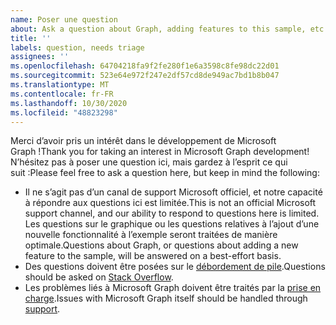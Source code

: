 ```yaml
---
name: Poser une question
about: Ask a question about Graph, adding features to this sample, etc.
title: ''
labels: question, needs triage
assignees: ''
ms.openlocfilehash: 64704218fa9f2fe280f1e6a3598c8fe98dc22d01
ms.sourcegitcommit: 523e64e972f247e2df57cd8de949ac7bd1b8b047
ms.translationtype: MT
ms.contentlocale: fr-FR
ms.lasthandoff: 10/30/2020
ms.locfileid: "48823298"
---
```

<span data-ttu-id="4bf29-102">Merci d’avoir pris un intérêt dans le développement de Microsoft Graph !</span><span class="sxs-lookup"><span data-stu-id="4bf29-102">Thank you for taking an interest in Microsoft Graph development!</span></span> <span data-ttu-id="4bf29-103">N’hésitez pas à poser une question ici, mais gardez à l’esprit ce qui suit :</span><span class="sxs-lookup"><span data-stu-id="4bf29-103">Please feel free to ask a question here, but keep in mind the following:</span></span>

- <span data-ttu-id="4bf29-104">Il ne s’agit pas d’un canal de support Microsoft officiel, et notre capacité à répondre aux questions ici est limitée.</span><span class="sxs-lookup"><span data-stu-id="4bf29-104">This is not an official Microsoft support channel, and our ability to respond to questions here is limited.</span></span> <span data-ttu-id="4bf29-105">Les questions sur le graphique ou les questions relatives à l’ajout d’une nouvelle fonctionnalité à l’exemple seront traitées de manière optimale.</span><span class="sxs-lookup"><span data-stu-id="4bf29-105">Questions about Graph, or questions about adding a new feature to the sample, will be answered on a best-effort basis.</span></span>
- <span data-ttu-id="4bf29-106">Des questions doivent être posées sur le [débordement de pile](https://stackoverflow.com/questions/tagged/microsoft-graph).</span><span class="sxs-lookup"><span data-stu-id="4bf29-106">Questions should be asked on [Stack Overflow](https://stackoverflow.com/questions/tagged/microsoft-graph).</span></span>
- <span data-ttu-id="4bf29-107">Les problèmes liés à Microsoft Graph doivent être traités par la [prise en charge](https://developer.microsoft.com/graph/support).</span><span class="sxs-lookup"><span data-stu-id="4bf29-107">Issues with Microsoft Graph itself should be handled through [support](https://developer.microsoft.com/graph/support).</span></span>
